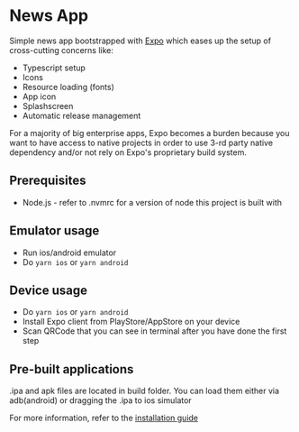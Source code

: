 # News App

Simple news app bootstrapped with [Expo](https://expo.io/) 
which eases up the setup of cross-cutting concerns like:

- Typescript setup
- Icons
- Resource loading (fonts)
- App icon
- Splashscreen
- Automatic release management

For a majority of big enterprise apps,
Expo becomes a burden because you want to have access to native projects 
in order to use 3-rd party native dependency and/or not rely on Expo's proprietary build system.

## Prerequisites

- Node.js - refer to .nvmrc for a version of node this project is built with

## Emulator usage

- Run ios/android emulator
- Do ```yarn ios``` or ```yarn android```

## Device usage

- Do ```yarn ios``` or ```yarn android```
- Install Expo client from PlayStore/AppStore on your device
- Scan QRCode that you can see in terminal after you have done the first step

## Pre-built applications
.ipa and apk files are located in build folder.
You can load them either via adb(android) or dragging the .ipa to ios simulator

For more information, refer to the [installation guide](https://docs.expo.io/distribution/building-standalone-apps/#5-test-it-on-your-device-or)
